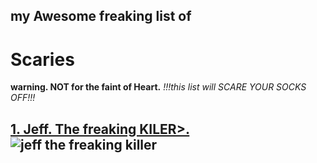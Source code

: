 ## my Awesome freaking list of
# Scaries
**warning. NOT for the faint of Heart.**
*!!!this list will SCARE YOUR SOCKS OFF!!!*

[1. Jeff. The freaking KILER>.](https://creepypastafiles.fandom.com/wiki/Jeff_the_Killer)
![jeff the freaking killer](https://static.wikia.nocookie.net/creepypasta-files/images/5/56/JeffTheKiller%282%29.jpg/revision/latest?cb=20241128075405)
---
